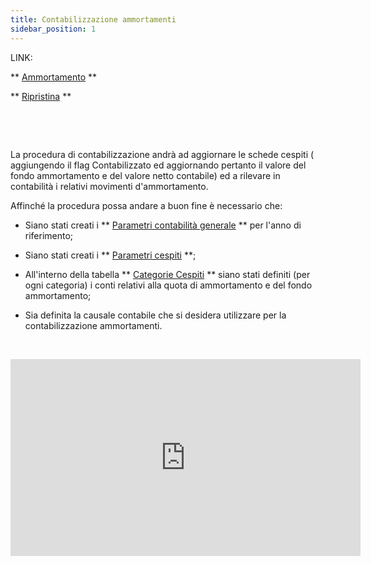 ```yaml
---
title: Contabilizzazione ammortamenti
sidebar_position: 1
---
```


LINK:

** [Ammortamento](/docs/finance-area/fixed-assets/accounting/depreciation) **

** [Ripristina](/docs/finance-area/fixed-assets/accounting/restore) **

 

 

La procedura di contabilizzazione andrà ad aggiornare le schede cespiti ( aggiungendo il flag Contabilizzato ed aggiornando pertanto il valore del fondo ammortamento e del valore netto contabile) ed a rilevare in contabilità i relativi movimenti d'ammortamento.

Affinché la procedura possa andare a buon fine è necessario che:

- Siano stati creati i ** [Parametri contabilità generale](/docs/configurations/parameters/finance/accounting-parameters) ** per l'anno di riferimento;

- Siano stati creati i ** [Parametri cespiti](/docs/configurations/parameters/finance/fixed-assets-parameters) **;

- All'interno della tabella ** [Categorie Cespiti](/docs/configurations/tables/finance/fixed-asset-category) ** siano stati definiti (per ogni categoria) i conti relativi alla quota di ammortamento e del fondo ammortamento;

- Sia definita la causale contabile che si desidera utilizzare per la contabilizzazione ammortamenti.

 
<iframe width="560" height="315" src="https://www.youtube.com/embed/jD0qtQmqCIA" title="YouTube video player" frameborder="0" allowfullscreen= "true"></iframe>






